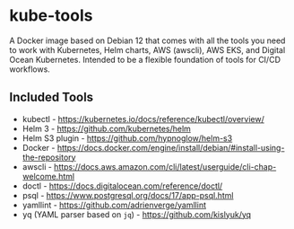 # kube-tools

A Docker image based on Debian 12 that comes with all the tools you need to work with Kubernetes, Helm charts, AWS (awscli), AWS EKS, and Digital Ocean Kubernetes. Intended to be a flexible foundation of tools for CI/CD workflows.

## Included Tools

- kubectl - <https://kubernetes.io/docs/reference/kubectl/overview/>
- Helm 3 - <https://github.com/kubernetes/helm>
- Helm S3 plugin - <https://github.com/hypnoglow/helm-s3>
- Docker - <https://docs.docker.com/engine/install/debian/#install-using-the-repository>
- awscli - <https://docs.aws.amazon.com/cli/latest/userguide/cli-chap-welcome.html>
- doctl - <https://docs.digitalocean.com/reference/doctl/>
- psql - <https://www.postgresql.org/docs/17/app-psql.html>
- yamllint - <https://github.com/adrienverge/yamllint>
- yq (YAML parser based on `jq`) - <https://github.com/kislyuk/yq>
